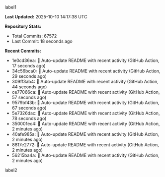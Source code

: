 
label1 
<!-- ACTIVITY_START -->
**Last Updated:** 2025-10-10 14:17:38 UTC

**Repository Stats:**
- Total Commits: 67572
- Last Commit: 18 seconds ago

**Recent Commits:**
- 1e0cd36ea: 🤖 Auto-update README with recent activity (GitHub Action, 17 seconds ago)
- 34c56bca0: 🤖 Auto-update README with recent activity (GitHub Action, 29 seconds ago)
- 309ff3ab4: 🤖 Auto-update README with recent activity (GitHub Action, 44 seconds ago)
- ce77066ca: 🤖 Auto-update README with recent activity (GitHub Action, 57 seconds ago)
- 9579bf43b: 🤖 Auto-update README with recent activity (GitHub Action, 67 seconds ago)
- 5e7326dac: 🤖 Auto-update README with recent activity (GitHub Action, 78 seconds ago)
- 350001ec4: 🤖 Auto-update README with recent activity (GitHub Action, 2 minutes ago)
- 40afe985a: 🤖 Auto-update README with recent activity (GitHub Action, 2 minutes ago)
- 8817e2772: 🤖 Auto-update README with recent activity (GitHub Action, 2 minutes ago)
- 56215ba4a: 🤖 Auto-update README with recent activity (GitHub Action, 2 minutes ago)
<!-- ACTIVITY_END -->

label2
